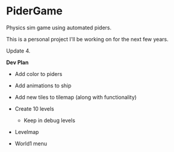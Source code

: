 # PiderGame
Physics sim game using automated piders. 

This is a personal project I'll be working on for the next few years. 

Update 4.

**Dev Plan**

* Add color to piders
* Add animations to ship
* Add new tiles to tilemap (along with functionality)
* Create 10 levels
  * Keep in debug levels
* Levelmap

* World1 menu
